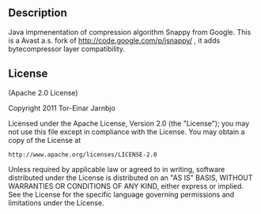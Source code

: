 Description
-----------

Java impmenentation of compression algorithm Snappy from Google. 
This is a Avast a.s. fork of http://code.google.com/p/jsnappy/ , 
it adds bytecompressor layer compatibility.


License
-------

(Apache 2.0 License)

Copyright 2011 Tor-Einar Jarnbjo

Licensed under the Apache License, Version 2.0 (the "License");
you may not use this file except in compliance with the License.
You may obtain a copy of the License at

	http://www.apache.org/licenses/LICENSE-2.0

Unless required by applicable law or agreed to in writing, software
distributed under the License is distributed on an "AS IS" BASIS,
WITHOUT WARRANTIES OR CONDITIONS OF ANY KIND, either express or implied.
See the License for the specific language governing permissions and
limitations under the License.

